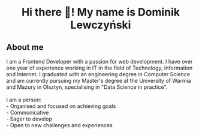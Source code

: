 <h1 align="center">Hi there 👋! My name is Dominik Lewczyński</h1>

## About me

I am a Frontend Developer with a passion for web development. I have over one year of experience working in IT in the field of Technology, Information and Internet. I graduated with an engineering degree in Computer Science and am currently pursuing my Master's degree at the University of Warmia and Mazury in Olsztyn, specialising in "Data Science in practice".<br><br>I am a person:<br>- Organised and focused on achieving goals<br>- Communicative<br>- Eager to develop<br>- Open to new challenges and experiences
